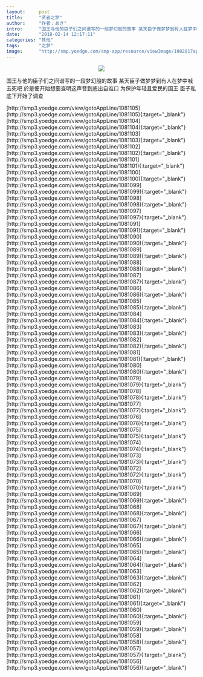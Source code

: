 ```yaml
---
layout:     post
title:      "贤者之梦"
author:     "作者：あき"
intro:      "国王与他的臣子们之间谱写的一段梦幻般的故事 某天臣子做梦梦到有人在梦中喊去死吧 於是便开始想要查明这声音到底出自谁口 为保护年轻且爱民的国王 臣子私底下开始了调查"
date:       "2018-02-14 12:17:11"
categories: "其他"
tags:       "之梦"
image:      "http://smp.yoedge.com/smp-app/resource/viewImage/1002817appline.png"
---
```

<div style="text-align: center">
<p><img src="http://smp.yoedge.com/smp-app/resource/viewImage/1002817appline.png"/></p>
</div>
<p class="post-meta">
<span>国王与他的臣子们之间谱写的一段梦幻般的故事 某天臣子做梦梦到有人在梦中喊去死吧 於是便开始想要查明这声音到底出自谁口 为保护年轻且爱民的国王 臣子私底下开始了调查</span>
</p>
[http://smp3.yoedge.com/view/gotoAppLine/1081105](http://smp3.yoedge.com/view/gotoAppLine/1081105){:target="_blank"}
[http://smp3.yoedge.com/view/gotoAppLine/1081104](http://smp3.yoedge.com/view/gotoAppLine/1081104){:target="_blank"}
[http://smp3.yoedge.com/view/gotoAppLine/1081103](http://smp3.yoedge.com/view/gotoAppLine/1081103){:target="_blank"}
[http://smp3.yoedge.com/view/gotoAppLine/1081102](http://smp3.yoedge.com/view/gotoAppLine/1081102){:target="_blank"}
[http://smp3.yoedge.com/view/gotoAppLine/1081101](http://smp3.yoedge.com/view/gotoAppLine/1081101){:target="_blank"}
[http://smp3.yoedge.com/view/gotoAppLine/1081100](http://smp3.yoedge.com/view/gotoAppLine/1081100){:target="_blank"}
[http://smp3.yoedge.com/view/gotoAppLine/1081099](http://smp3.yoedge.com/view/gotoAppLine/1081099){:target="_blank"}
[http://smp3.yoedge.com/view/gotoAppLine/1081098](http://smp3.yoedge.com/view/gotoAppLine/1081098){:target="_blank"}
[http://smp3.yoedge.com/view/gotoAppLine/1081097](http://smp3.yoedge.com/view/gotoAppLine/1081097){:target="_blank"}
[http://smp3.yoedge.com/view/gotoAppLine/1081091](http://smp3.yoedge.com/view/gotoAppLine/1081091){:target="_blank"}
[http://smp3.yoedge.com/view/gotoAppLine/1081090](http://smp3.yoedge.com/view/gotoAppLine/1081090){:target="_blank"}
[http://smp3.yoedge.com/view/gotoAppLine/1081089](http://smp3.yoedge.com/view/gotoAppLine/1081089){:target="_blank"}
[http://smp3.yoedge.com/view/gotoAppLine/1081088](http://smp3.yoedge.com/view/gotoAppLine/1081088){:target="_blank"}
[http://smp3.yoedge.com/view/gotoAppLine/1081087](http://smp3.yoedge.com/view/gotoAppLine/1081087){:target="_blank"}
[http://smp3.yoedge.com/view/gotoAppLine/1081086](http://smp3.yoedge.com/view/gotoAppLine/1081086){:target="_blank"}
[http://smp3.yoedge.com/view/gotoAppLine/1081085](http://smp3.yoedge.com/view/gotoAppLine/1081085){:target="_blank"}
[http://smp3.yoedge.com/view/gotoAppLine/1081084](http://smp3.yoedge.com/view/gotoAppLine/1081084){:target="_blank"}
[http://smp3.yoedge.com/view/gotoAppLine/1081083](http://smp3.yoedge.com/view/gotoAppLine/1081083){:target="_blank"}
[http://smp3.yoedge.com/view/gotoAppLine/1081082](http://smp3.yoedge.com/view/gotoAppLine/1081082){:target="_blank"}
[http://smp3.yoedge.com/view/gotoAppLine/1081081](http://smp3.yoedge.com/view/gotoAppLine/1081081){:target="_blank"}
[http://smp3.yoedge.com/view/gotoAppLine/1081080](http://smp3.yoedge.com/view/gotoAppLine/1081080){:target="_blank"}
[http://smp3.yoedge.com/view/gotoAppLine/1081079](http://smp3.yoedge.com/view/gotoAppLine/1081079){:target="_blank"}
[http://smp3.yoedge.com/view/gotoAppLine/1081078](http://smp3.yoedge.com/view/gotoAppLine/1081078){:target="_blank"}
[http://smp3.yoedge.com/view/gotoAppLine/1081077](http://smp3.yoedge.com/view/gotoAppLine/1081077){:target="_blank"}
[http://smp3.yoedge.com/view/gotoAppLine/1081076](http://smp3.yoedge.com/view/gotoAppLine/1081076){:target="_blank"}
[http://smp3.yoedge.com/view/gotoAppLine/1081075](http://smp3.yoedge.com/view/gotoAppLine/1081075){:target="_blank"}
[http://smp3.yoedge.com/view/gotoAppLine/1081074](http://smp3.yoedge.com/view/gotoAppLine/1081074){:target="_blank"}
[http://smp3.yoedge.com/view/gotoAppLine/1081073](http://smp3.yoedge.com/view/gotoAppLine/1081073){:target="_blank"}
[http://smp3.yoedge.com/view/gotoAppLine/1081072](http://smp3.yoedge.com/view/gotoAppLine/1081072){:target="_blank"}
[http://smp3.yoedge.com/view/gotoAppLine/1081070](http://smp3.yoedge.com/view/gotoAppLine/1081070){:target="_blank"}
[http://smp3.yoedge.com/view/gotoAppLine/1081069](http://smp3.yoedge.com/view/gotoAppLine/1081069){:target="_blank"}
[http://smp3.yoedge.com/view/gotoAppLine/1081068](http://smp3.yoedge.com/view/gotoAppLine/1081068){:target="_blank"}
[http://smp3.yoedge.com/view/gotoAppLine/1081067](http://smp3.yoedge.com/view/gotoAppLine/1081067){:target="_blank"}
[http://smp3.yoedge.com/view/gotoAppLine/1081066](http://smp3.yoedge.com/view/gotoAppLine/1081066){:target="_blank"}
[http://smp3.yoedge.com/view/gotoAppLine/1081065](http://smp3.yoedge.com/view/gotoAppLine/1081065){:target="_blank"}
[http://smp3.yoedge.com/view/gotoAppLine/1081064](http://smp3.yoedge.com/view/gotoAppLine/1081064){:target="_blank"}
[http://smp3.yoedge.com/view/gotoAppLine/1081063](http://smp3.yoedge.com/view/gotoAppLine/1081063){:target="_blank"}
[http://smp3.yoedge.com/view/gotoAppLine/1081062](http://smp3.yoedge.com/view/gotoAppLine/1081062){:target="_blank"}
[http://smp3.yoedge.com/view/gotoAppLine/1081061](http://smp3.yoedge.com/view/gotoAppLine/1081061){:target="_blank"}
[http://smp3.yoedge.com/view/gotoAppLine/1081060](http://smp3.yoedge.com/view/gotoAppLine/1081060){:target="_blank"}
[http://smp3.yoedge.com/view/gotoAppLine/1081059](http://smp3.yoedge.com/view/gotoAppLine/1081059){:target="_blank"}
[http://smp3.yoedge.com/view/gotoAppLine/1081058](http://smp3.yoedge.com/view/gotoAppLine/1081058){:target="_blank"}
[http://smp3.yoedge.com/view/gotoAppLine/1081057](http://smp3.yoedge.com/view/gotoAppLine/1081057){:target="_blank"}
[http://smp3.yoedge.com/view/gotoAppLine/1081056](http://smp3.yoedge.com/view/gotoAppLine/1081056){:target="_blank"}


